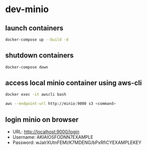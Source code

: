 # dev-minio

## launch containers

```.sh
docker-compose up --build -d
```

## shutdown containers

```.sh
docker-compose down
```

## access local minio container using aws-cli

```.sh
docker exec -it awscli bash

aws --endpoint-url http://minio:9000 s3 <command>
```

## login minio on browser

- URL: <http://localhost:9000/login>
- Username: AKIAIOSFODNN7EXAMPLE
- Password: wJalrXUtnFEMI/K7MDENG/bPxRfiCYEXAMPLEKEY
